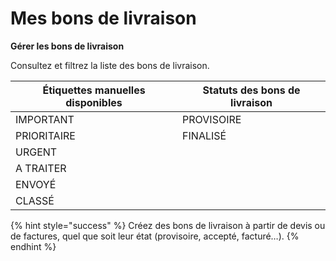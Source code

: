 # Mes bons de livraison

**Gérer les bons de livraison**

Consultez et filtrez la liste des bons de livraison.

| Étiquettes manuelles disponibles | Statuts des bons de livraison |
| -------------------------------- | ----------------------------- |
| IMPORTANT                        | PROVISOIRE                    |
| PRIORITAIRE                      | FINALISÉ                      |
| URGENT                           |                               |
| A TRAITER                        |                               |
| ENVOYÉ                           |                               |
| CLASSÉ                           |                               |

{% hint style="success" %}
Créez des bons de livraison à partir de devis ou de factures, quel que soit leur état (provisoire, accepté, facturé…).
{% endhint %}
